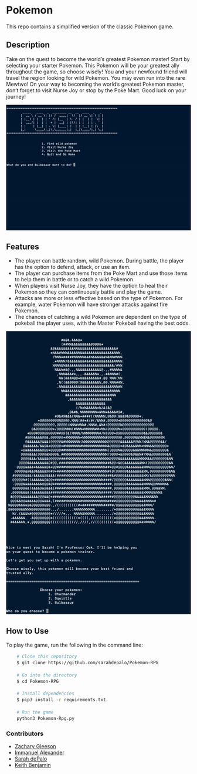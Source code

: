# Pokemon

This repo contains a simplified version of the classic Pokemon game. 

## Description

Take on the quest to become the world’s greatest Pokemon master! Start by selecting your starter Pokemon. This Pokemon will be your greatest ally throughout the game, so choose wisely! You and your newfound friend will travel the region looking for wild Pokemon. You may even run into the rare Mewtwo! On your way to becoming the world’s greatest Pokemon master, don’t forget to visit Nurse Joy or stop by the Poke Mart. Good luck on your journey!

![gif of entering a battle](screenshots/screen_recording.gif)

## Features

* The player can battle random, wild Pokemon. During battle, the player has the option to defend, attack, or use an item. 
* The player can purchase items from the Poke Mart and use those items to help them in battle or to catch a wild Pokemon. 
* When players visit Nurse Joy, they have the option to heal their Pokemon so they can continuously battle and play the game. 
* Attacks are more or less effective based on the type of Pokemon. For example, water Pokemon will have stronger attacks against fire Pokemon. 
* The chances of catching a wild Pokemon are dependent on the type of pokeball the player uses, with the Master Pokeball having the best odds. 

![image of pokemon selection screen](screenshots/prof-oak.png)

## How to Use
To play the game, run the following in the command line:
``` bash
    # Clone this repository
    $ git clone https://github.com/sarahdepalo/Pokemon-RPG

    # Go into the directory
    $ cd Pokemon-RPG

    # Install dependencies
    $ pip3 install -r requirements.txt

    # Run the game
    python3 Pokemon-Rpg.py

``` 

### Contributors

* [Zachary Gleeson](https://github.com/zach-a-g "Zachary Gleeson")
* [Immanuel Alexander](https://github.com/1mvnnie "Immanuel Alexander")
* [Sarah dePalo](https://github.com/sarahdepalo "Sarah dePalo")
* [Keith Benjamin](https://github.com/Islayah "Keith Benjamin")